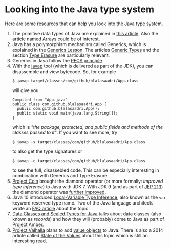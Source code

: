 # Looking into the Java type system
Here are some resources that can help you look into the Java type system.

1. The primitive data types of Java are explained in [this article](https://docs.oracle.com/javase/tutorial/java/nutsandbolts/datatypes.html). Also the article named [Arrays](https://docs.oracle.com/javase/tutorial/java/nutsandbolts/arrays.html) could be of interest.
2. Java has a polymorphism mechanism called Generics, which is explained in the [Generics Lesson](https://docs.oracle.com/javase/tutorial/java/generics/index.html). The articles [Generic Types](https://docs.oracle.com/javase/tutorial/java/generics/types.html) and the section [Type Erasure](https://docs.oracle.com/javase/tutorial/java/generics/erasure.html) are particularly relevant.
3. Generics in Java follow the [PECS principle](https://bytes.com/topic/java/insights/949458-advanced-generics-wildcards).
4. With the [javap](https://docs.oracle.com/javase/7/docs/technotes/tools/windows/javap.html) tool (which is delivered as part of the JDK), you can disassemble and view bytecode. So, for example
   ```shell
   $ javap target/classes/com/github/blalasaadri/App.class
   ```
   will give you
   ```
   Compiled from "App.java"
   public class com.github.blalasaadri.App {
     public com.github.blalasaadri.App();
     public static void main(java.lang.String[]);
   }
   ```
   which is _"the package, protected, and public fields and methods of the classes passed to it"_.
   If you want to see more, try
   ```shell
   $ javap -s target/classes/com/github/blalasaadri/App.class
   ```
   to also get the type signatures or
   ```shell
   $ javap -c target/classes/com/github/blalasaadri/App.class
   ```
   to see the full, disassebled code.
   This can be especially interesting in combination with Generics and Type Erasure.
5. [Project Coin](https://openjdk.java.net/projects/coin/) brought the diamond operator (or more formally: _improved type inference_) to Java with JDK 7. With JDK 9 (and as part of [JEP 213](https://openjdk.java.net/jeps/213)) the diamond operator was [further improved](https://bugs.openjdk.java.net/browse/JDK-8062373).
6. Java 10 introduced [Local-Variable Type Inference](https://openjdk.java.net/jeps/286), also known as the `var` <span style="text-decoration: line-through">keyword</span> reserved type name. Two of the Java language architects wrote an [FAQ article](https://openjdk.java.net/projects/amber/LVTIFAQ.html) about the topic.
7. [Data Classes and Sealed Types for Java](https://cr.openjdk.java.net/~briangoetz/amber/datum.html) talks about data classes (also known as _records_) and how they will (probably) come to Java as part of [Project Amber](https://openjdk.java.net/projects/amber/).
8. [Project Valhalla](https://openjdk.java.net/projects/valhalla/) plans to add [value objects](https://openjdk.java.net/jeps/169) to Java. There is also a 2014 article called [State of the Values](http://cr.openjdk.java.net/~jrose/values/values-0.html) about this topic which is still an interesting read.
